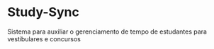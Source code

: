 # Study-Sync
Sistema para auxiliar o gerenciamento de tempo de estudantes para vestibulares e concursos
